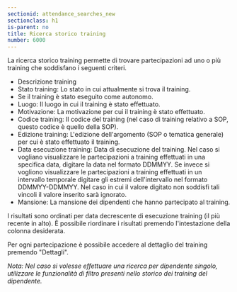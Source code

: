```yaml
---
sectionid: attendance_searches_new
sectionclass: h1
is-parent: no
title: Ricerca storico training
number: 6000
---
```

La ricerca storico training permette di trovare partecipazioni ad uno o più training che soddisfano i seguenti criteri.

 - Descrizione training
 - Stato training: Lo stato in cui attualmente si trova il training.
 - Se il training è stato eseguito come autonomo.
 - Luogo: Il luogo in cui il training è stato effettuato.
 - Motivazione: La motivazione per cui il training è stato effettuato.
 - Codice training: Il codice del training (nel caso di training relativo a SOP, questo codice è quello della SOP).
 - Edizione training: L'edizione dell'argomento (SOP o tematica generale) per cui è stato effettuato il training.
 - Data esecuzione training: Data di esecuzione del training. Nel caso si vogliano visualizzare le partecipazioni a training effettuati in una specifica data, digitare la data nel formato DDMMYY. Se invece si vogliono visualizzare le partecipazioni a training effettuati in un intervallo temporale digitare gli estremi dell'intervallo nel formato DDMMYY-DDMMYY. Nel caso in cui il valore digitato non soddisfi tali vincoli il valore inserito sarà ignorato.
 - Mansione: La mansione dei dipendenti che hanno partecipato al training.

I risultati sono ordinati per data decrescente di esecuzione training (il più recente in alto). È possibile riordinare i risultati premendo l'intestazione della colonna desiderata.

Per ogni partecipazione è possibile accedere al dettaglio del training premendo "Dettagli".

_Nota: Nel caso si volesse effettuare una ricerca per dipendente singolo, utilizzare le funzionalità di filtro presenti nello storico dei training del dipendente._
